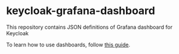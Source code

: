 # keycloak-grafana-dashboard

This repository contains JSON definitions of Grafana dashboard for Keycloak

To learn how to use dashboards, follow [this guide](https://www.keycloak.org/nightly/guides/observability/grafana-dashboards.html).